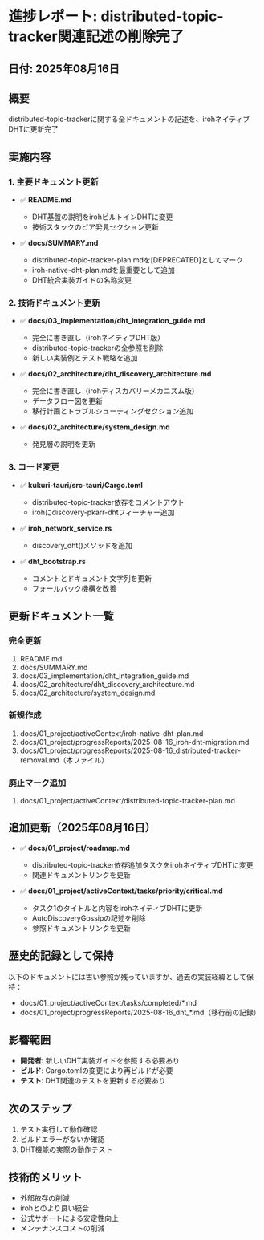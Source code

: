 # 進捗レポート: distributed-topic-tracker関連記述の削除完了

## 日付: 2025年08月16日

## 概要
distributed-topic-trackerに関する全ドキュメントの記述を、irohネイティブDHTに更新完了

## 実施内容

### 1. 主要ドキュメント更新
- ✅ **README.md**
  - DHT基盤の説明をirohビルトインDHTに変更
  - 技術スタックのピア発見セクション更新

- ✅ **docs/SUMMARY.md**
  - distributed-topic-tracker-plan.mdを[DEPRECATED]としてマーク
  - iroh-native-dht-plan.mdを最重要として追加
  - DHT統合実装ガイドの名称変更

### 2. 技術ドキュメント更新
- ✅ **docs/03_implementation/dht_integration_guide.md**
  - 完全に書き直し（irohネイティブDHT版）
  - distributed-topic-trackerの全参照を削除
  - 新しい実装例とテスト戦略を追加

- ✅ **docs/02_architecture/dht_discovery_architecture.md**
  - 完全に書き直し（irohディスカバリーメカニズム版）
  - データフロー図を更新
  - 移行計画とトラブルシューティングセクション追加

- ✅ **docs/02_architecture/system_design.md**
  - 発見層の説明を更新

### 3. コード変更
- ✅ **kukuri-tauri/src-tauri/Cargo.toml**
  - distributed-topic-tracker依存をコメントアウト
  - irohにdiscovery-pkarr-dhtフィーチャー追加

- ✅ **iroh_network_service.rs**
  - discovery_dht()メソッドを追加

- ✅ **dht_bootstrap.rs**
  - コメントとドキュメント文字列を更新
  - フォールバック機構を改善

## 更新ドキュメント一覧

### 完全更新
1. README.md
2. docs/SUMMARY.md
3. docs/03_implementation/dht_integration_guide.md
4. docs/02_architecture/dht_discovery_architecture.md
5. docs/02_architecture/system_design.md

### 新規作成
1. docs/01_project/activeContext/iroh-native-dht-plan.md
2. docs/01_project/progressReports/2025-08-16_iroh-dht-migration.md
3. docs/01_project/progressReports/2025-08-16_distributed-tracker-removal.md（本ファイル）

### 廃止マーク追加
1. docs/01_project/activeContext/distributed-topic-tracker-plan.md

## 追加更新（2025年08月16日）
- ✅ **docs/01_project/roadmap.md**
  - distributed-topic-tracker依存追加タスクをirohネイティブDHTに変更
  - 関連ドキュメントリンクを更新

- ✅ **docs/01_project/activeContext/tasks/priority/critical.md**
  - タスク1のタイトルと内容をirohネイティブDHTに更新
  - AutoDiscoveryGossipの記述を削除
  - 参照ドキュメントリンクを更新

## 歴史的記録として保持
以下のドキュメントには古い参照が残っていますが、過去の実装経緯として保持：
- docs/01_project/activeContext/tasks/completed/*.md
- docs/01_project/progressReports/2025-08-16_dht_*.md（移行前の記録）

## 影響範囲
- **開発者**: 新しいDHT実装ガイドを参照する必要あり
- **ビルド**: Cargo.tomlの変更により再ビルドが必要
- **テスト**: DHT関連のテストを更新する必要あり

## 次のステップ
1. テスト実行して動作確認
2. ビルドエラーがないか確認
3. DHT機能の実際の動作テスト

## 技術的メリット
- 外部依存の削減
- irohとのより良い統合
- 公式サポートによる安定性向上
- メンテナンスコストの削減